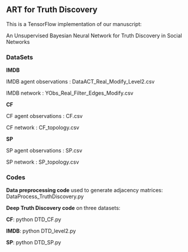 ## ART for Truth Discovery ##

This is a TensorFlow implementation of our manuscript:

An Unsupervised Bayesian Neural Network for Truth Discovery in Social Networks

### DataSets ###

**IMDB** 

IMDB agent observations :  DataACT_Real_Modify_Level2.csv

IMDB network : YObs_Real_Filter_Edges_Modify.csv

**CF**

CF agent observations :  CF.csv

CF network : CF_topology.csv

**SP**

SP agent observations :  SP.csv

SP network : SP_topology.csv

### Codes ###

**Data preprocessing code** used to generate adjacency matrices: DataProcess_TruthDiscovery.py

**Deep Truth Discovery code** on three datasets: 

**CF**: python DTD_CF.py

**IMDB**: python DTD_level2.py

**SP**: python DTD_SP.py
